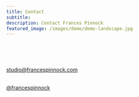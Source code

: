 ```yaml
---
title: Contact
subtitle: 
description: Contact Frances Pinnock
featured_image: /images/demo/demo-landscape.jpg
---
```

<br />
<br />
<br />
 

 
studio@francespinnock.com  
<br />

[@francespinnock](https://www.instagram.com/francespinnock/)  
<br />












 






